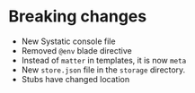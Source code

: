 # Breaking changes

* New Systatic console file
* Removed `@env` blade directive
* Instead of `matter` in templates, it is now `meta`
* New `store.json` file in the `storage` directory.
* Stubs have changed location